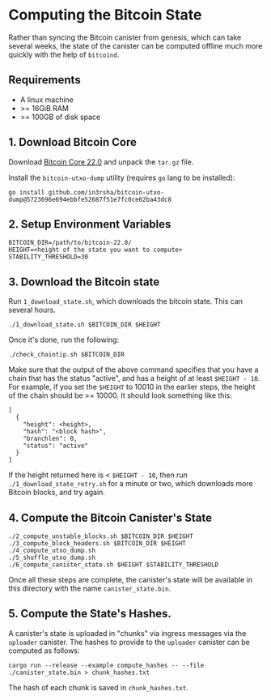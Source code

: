 # Computing the Bitcoin State

Rather than syncing the Bitcoin canister from genesis, which can take several weeks, the state of the canister can be computed offline much more quickly with the help of `bitcoind`.

## Requirements

* A linux machine
* \>= 16GiB RAM
* \>= 100GB of disk space

## 1. Download Bitcoin Core

Download [Bitcoin Core 22.0](https://bitcoin.org/bin/bitcoin-core-22.0/bitcoin-22.0-x86_64-linux-gnu.tar.gz) and unpack the `tar.gz` file.

Install the `bitcoin-utxo-dump` utility (requires `go` lang to be installed):

```
go install github.com/in3rsha/bitcoin-utxo-dump@5723696e694ebbfe52687f51e7fc0ce62ba43dc8
```

## 2. Setup Environment Variables

```
BITCOIN_DIR=/path/to/bitcoin-22.0/
HEIGHT=<height of the state you want to compute>
STABILITY_THRESHOLD=30
```

## 3. Download the Bitcoin state

Run `1_download_state.sh`, which downloads the bitcoin state. This can several hours.

```
./1_download_state.sh $BITCOIN_DIR $HEIGHT
```

Once it's done, run the following:

```
./check_chaintip.sh $BITCOIN_DIR
```

Make sure that the output of the above command specifies that you have a chain that has the status "active", and has a height of at least `$HEIGHT - 10`. For example, if you set the `$HEIGHT` to 10010 in the earlier steps, the height of the chain should be >= 10000. It should look something like this:

```
[
  {
    "height": <height>,
    "hash": "<block hash>",
    "branchlen": 0,
    "status": "active"
  }
]
```

If the height returned here is < `$HEIGHT - 10`, then run `./1_download_state_retry.sh` for a minute or two, which downloads more Bitcoin blocks, and try again.

## 4. Compute the Bitcoin Canister's State

```
./2_compute_unstable_blocks.sh $BITCOIN_DIR $HEIGHT
./3_compute_block_headers.sh $BITCOIN_DIR $HEIGHT
./4_compute_utxo_dump.sh
./5_shuffle_utxo_dump.sh
./6_compute_canister_state.sh $HEIGHT $STABILITY_THRESHOLD
```

Once all these steps are complete, the canister's state will be available in this directory with the name `canister_state.bin`.

## 5. Compute the State's Hashes.

A canister's state is uploaded in "chunks" via ingress messages via the `uploader` canister. The hashes to provide to the `uploader` canister can be computed as follows:

```
cargo run --release --example compute_hashes -- --file ./canister_state.bin > chunk_hashes.txt
```

The hash of each chunk is saved in `chunk_hashes.txt`.
